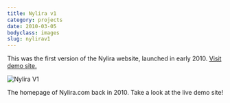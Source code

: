 ```yaml
---
title: Nylira v1
category: projects
date: 2010-03-05
bodyclass: images
slug: nylirav1
---
```


This was the first version of the Nylira website, launched in early 2010. [Visit demo site.](http://projects.nylira.com/p/2009/)

<div class="figure">
  <img src="../assets/images/projects/nylira-v1-01.png" alt="Nylira V1" />
  <div class="figcaption">
    <p>The homepage of Nylira.com back in 2010. Take a look at the live demo site!</p>
  </div>
</div>
